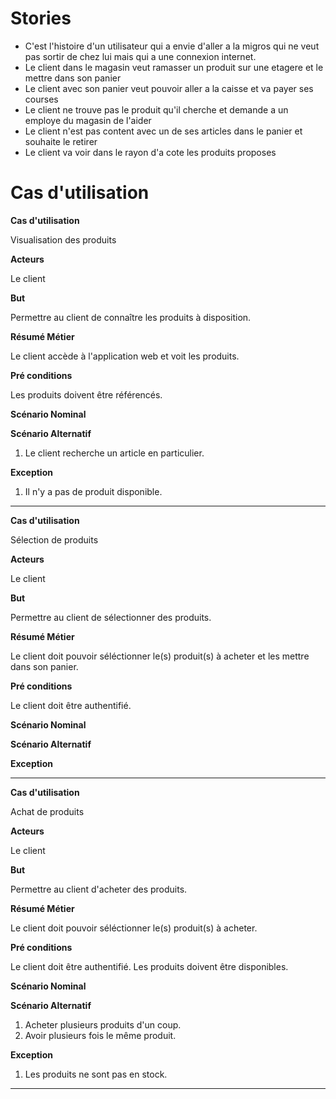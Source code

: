 # Stories
* C'est l'histoire d'un utilisateur qui a envie d'aller a la migros qui ne veut pas sortir de chez lui mais qui a une connexion internet.
* Le client dans le magasin veut ramasser un produit sur une etagere et le mettre dans son panier
* Le client avec son panier veut pouvoir aller a la caisse et va payer ses courses
* Le client ne trouve pas le produit qu'il cherche et demande a un employe du magasin de l'aider
* Le client n'est pas content avec un de ses articles dans le panier et souhaite le retirer
* Le client va voir dans le rayon d'a cote les produits proposes


# Cas d'utilisation

**Cas d'utilisation**

Visualisation des produits

**Acteurs**

Le client

**But**

Permettre au client de connaître les produits à disposition.

**Résumé Métier**

Le client accède à l'application web et voit les produits.

**Pré conditions**

Les produits doivent être référencés.

**Scénario Nominal**

**Scénario Alternatif**

1. Le client recherche un article en particulier.

**Exception**

1. Il n'y a pas de produit disponible.


---

**Cas d'utilisation**

Sélection de produits

**Acteurs**

Le client

**But**

Permettre au client de sélectionner des produits.

**Résumé Métier**

Le client doit pouvoir séléctionner le(s) produit(s) à acheter et les
mettre dans son panier.

**Pré conditions**

Le client doit être authentifié.

**Scénario Nominal**

**Scénario Alternatif**

**Exception**


---

**Cas d'utilisation**

Achat de produits

**Acteurs**

Le client

**But**

Permettre au client d'acheter des produits.

**Résumé Métier**

Le client doit pouvoir séléctionner le(s) produit(s) à acheter.

**Pré conditions**

Le client doit être authentifié.
Les produits doivent être disponibles.

**Scénario Nominal**

**Scénario Alternatif**

1. Acheter plusieurs produits d'un coup.
2. Avoir plusieurs fois le même produit.

**Exception**

1. Les produits ne sont pas en stock.


---